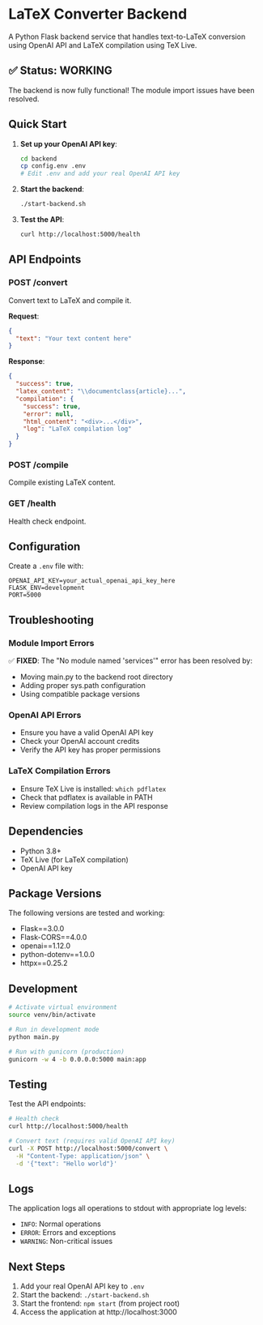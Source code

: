# LaTeX Converter Backend

A Python Flask backend service that handles text-to-LaTeX conversion using OpenAI API and LaTeX compilation using TeX Live.

## ✅ Status: WORKING

The backend is now fully functional! The module import issues have been resolved.

## Quick Start

1. **Set up your OpenAI API key**:
   ```bash
   cd backend
   cp config.env .env
   # Edit .env and add your real OpenAI API key
   ```

2. **Start the backend**:
   ```bash
   ./start-backend.sh
   ```

3. **Test the API**:
   ```bash
   curl http://localhost:5000/health
   ```

## API Endpoints

### POST /convert
Convert text to LaTeX and compile it.

**Request**:
```json
{
  "text": "Your text content here"
}
```

**Response**:
```json
{
  "success": true,
  "latex_content": "\\documentclass{article}...",
  "compilation": {
    "success": true,
    "error": null,
    "html_content": "<div>...</div>",
    "log": "LaTeX compilation log"
  }
}
```

### POST /compile
Compile existing LaTeX content.

### GET /health
Health check endpoint.

## Configuration

Create a `.env` file with:
```
OPENAI_API_KEY=your_actual_openai_api_key_here
FLASK_ENV=development
PORT=5000
```

## Troubleshooting

### Module Import Errors
✅ **FIXED**: The "No module named 'services'" error has been resolved by:
- Moving main.py to the backend root directory
- Adding proper sys.path configuration
- Using compatible package versions

### OpenAI API Errors
- Ensure you have a valid OpenAI API key
- Check your OpenAI account credits
- Verify the API key has proper permissions

### LaTeX Compilation Errors
- Ensure TeX Live is installed: `which pdflatex`
- Check that pdflatex is available in PATH
- Review compilation logs in the API response

## Dependencies

- Python 3.8+
- TeX Live (for LaTeX compilation)
- OpenAI API key

## Package Versions

The following versions are tested and working:
- Flask==3.0.0
- Flask-CORS==4.0.0
- openai==1.12.0
- python-dotenv==1.0.0
- httpx==0.25.2

## Development

```bash
# Activate virtual environment
source venv/bin/activate

# Run in development mode
python main.py

# Run with gunicorn (production)
gunicorn -w 4 -b 0.0.0.0:5000 main:app
```

## Testing

Test the API endpoints:

```bash
# Health check
curl http://localhost:5000/health

# Convert text (requires valid OpenAI API key)
curl -X POST http://localhost:5000/convert \
  -H "Content-Type: application/json" \
  -d '{"text": "Hello world"}'
```

## Logs

The application logs all operations to stdout with appropriate log levels:
- `INFO`: Normal operations
- `ERROR`: Errors and exceptions
- `WARNING`: Non-critical issues

## Next Steps

1. Add your real OpenAI API key to `.env`
2. Start the backend: `./start-backend.sh`
3. Start the frontend: `npm start` (from project root)
4. Access the application at http://localhost:3000